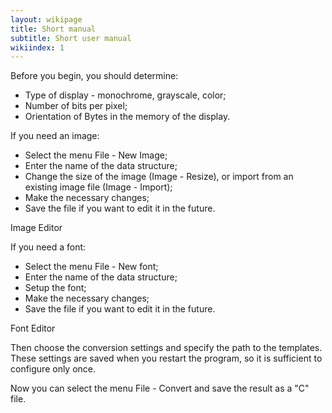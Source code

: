 ```yaml
---
layout: wikipage
title: Short manual
subtitle: Short user manual
wikiindex: 1
---
```

Before you begin, you should determine:

  *  Type of display - monochrome, grayscale, color;
  *  Number of bits per pixel;
  *  Orientation of Bytes in the memory of the display.

If you need an image:

  *  Select the menu File - New Image;
  *  Enter the name of the data structure;
  *  Change the size of the image (Image - Resize), or import from an existing image file (Image - Import);
  *  Make the necessary changes;
  *  Save the file if you want to edit it in the future.

Image Editor

If you need a font:

  *  Select the menu File - New font;
  *  Enter the name of the data structure;
  *  Setup the font;
  *  Make the necessary changes;
  *  Save the file if you want to edit it in the future.

Font Editor

Then choose the conversion settings and specify the path to the templates. These settings are saved when you restart the program, so it is sufficient to configure only once.

Now you can select the menu File - Convert and save the result as a "C" file.
